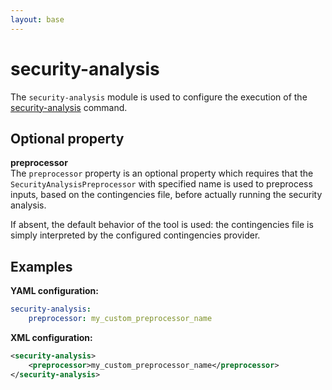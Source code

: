 ```yaml
---
layout: base
---
```


# security-analysis

The `security-analysis` module is used to configure the execution of the [security-analysis](../itools/security-analysis.md) command.

## Optional property

**preprocessor**  
The `preprocessor` property is an optional property which requires that the `SecurityAnalysisPreprocessor` with specified name is used to preprocess inputs, based on the contingencies file, before actually running the security analysis.

If absent, the default behavior of the tool is used: the contingencies file is simply interpreted by the configured contingencies provider.

## Examples

**YAML configuration:**  
```yaml
security-analysis:
    preprocessor: my_custom_preprocessor_name
```

**XML configuration:**  
```xml
<security-analysis>
    <preprocessor>my_custom_preprocessor_name</preprocessor>
</security-analysis>
```
